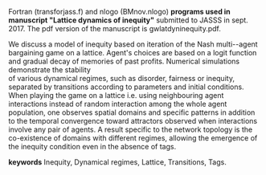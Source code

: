 Fortran (transforjass.f) and nlogo (BMnov.nlogo)
**programs used in manuscript "Lattice dynamics of inequity"**
submitted to JASSS in sept. 2017. The pdf version 
of the manuscript is gwlatdyninequity.pdf.

     
We discuss a model of inequity based on iteration 
of the Nash multi--agent bargaining game on a lattice.
Agent's choices are based on a logit function and 
gradual decay of memories of past profits.
Numerical simulations demonstrate the stability   
of various dynamical regimes, such as disorder, fairness or inequity,
separated by transitions
according to parameters and initial conditions.
When playing the game on a lattice 
i.e. using neighbouring agent interactions instead of
random interaction among the whole agent population,
one observes spatial domains and specific patterns
 in addition to the temporal convergence toward attractors
 observed when interactions involve any pair of agents.
  A result specific to the network topology is the co-existence
   of domains with different regimes, allowing the emergence
 of the inequity condition even in the absence of tags.  


**keywords**
Inequity, Dynamical regimes, Lattice, Transitions, Tags.


